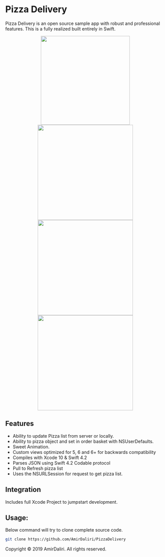 # Pizza Delivery

Pizza Delivery is an open source sample app with robust and professional features. This is a fully realized built entirely in Swift. 


<p align="center">
    <img src="https://files.fm/thumb_show.php?i=8f3u73ra&view" width="280">
    <img src="https://files.fm/thumb_show.php?i=hjc4acft&view" width="300">
    <img src="https://files.fm/thumb_show.php?i=bkrhz7yx&view" width="300">
    <img src="https://files.fm/thumb_show.php?i=4rufwum3&view" width="300">
</p>


## Features

- Ability to update Pizza list from server or locally. 
- Ability to pizza object and set in order basket with NSUserDefaults. 
- Sweet Animation.
- Custom views optimized for 5, 6 and 6+ for backwards compatibility
- Compiles with Xcode 10 & Swift 4.2
- Parses JSON using Swift 4.2 Codable protocol
- Pull to Refresh pizza list
- Uses the NSURLSession for request to get pizza list.

## Integration

Includes full Xcode Project to jumpstart development.

## Usage:

Below command will try to clone complete source code.

```sh
git clone https://github.com/AmirDaliri/PizzaDelivery
```

Copyright © 2019 AmirDaliri. All rights reserved.
